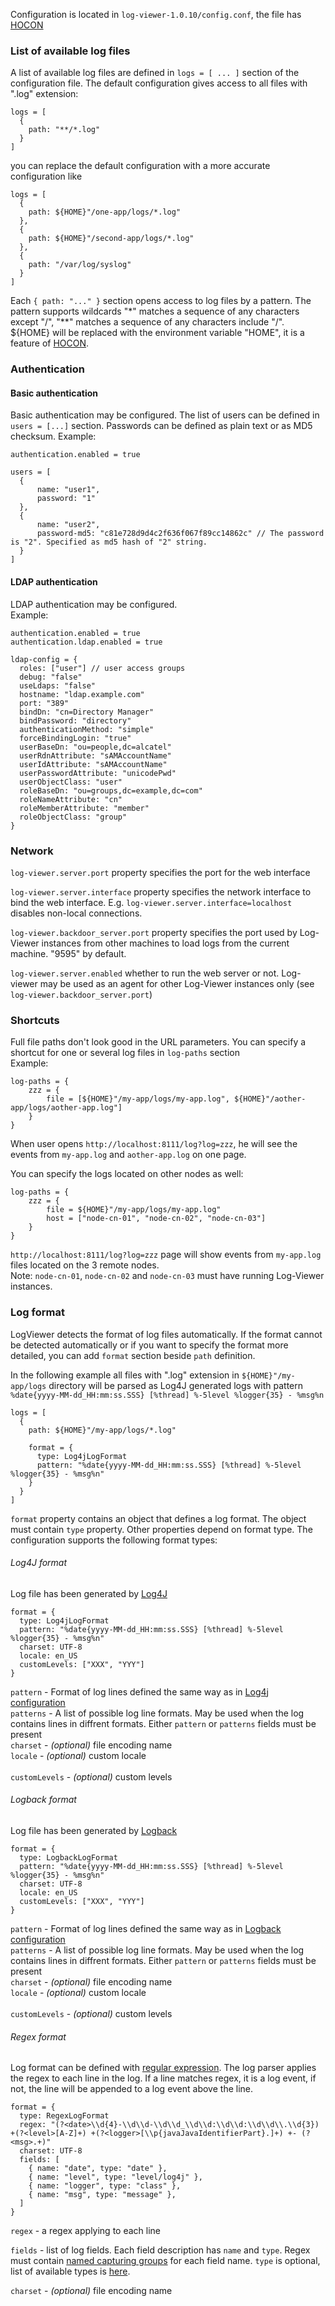 Configuration is located in `log-viewer-1.0.10/config.conf`, the file has [HOCON](https://github.com/lightbend/config)

### List of available log files

A list of available log files are defined in `logs = [ ... ]` section of the configuration file. The default configuration
gives access to all files with ".log" extension:
```hocon
logs = [
  {
    path: "**/*.log"
  }
]
```

you can replace the default configuration with a more accurate configuration like

```hocon
logs = [
  {
    path: ${HOME}"/one-app/logs/*.log"
  },
  {
    path: ${HOME}"/second-app/logs/*.log"
  },
  {
    path: "/var/log/syslog"
  }
]
```

Each `{ path: "..." }` section opens access to log files by a pattern. The pattern supports wildcards "*" matches a sequence
of any characters except "/", "**" matches a sequence of any characters include "/".<br>
${HOME} will be replaced with the environment variable "HOME", it is a feature of [HOCON](https://github.com/lightbend/config#uses-of-substitutions).

### Authentication

#### Basic authentication
Basic authentication may be configured. The list of users can be defined in `users = [...]` section.
Passwords can be defined as plain text or as MD5 checksum. 
Example:
```
authentication.enabled = true

users = [
  { 
      name: "user1", 
      password: "1" 
  },
  { 
      name: "user2", 
      password-md5: "c81e728d9d4c2f636f067f89cc14862c" // The password is "2". Specified as md5 hash of "2" string.
  } 
]

```

#### LDAP authentication
LDAP authentication may be configured.  
Example:
```
authentication.enabled = true
authentication.ldap.enabled = true

ldap-config = {
  roles: ["user"] // user access groups
  debug: "false"
  useLdaps: "false"
  hostname: "ldap.example.com"
  port: "389"
  bindDn: "cn=Directory Manager"
  bindPassword: "directory"
  authenticationMethod: "simple"
  forceBindingLogin: "true"
  userBaseDn: "ou=people,dc=alcatel"
  userRdnAttribute: "sAMAccountName"
  userIdAttribute: "sAMAccountName"
  userPasswordAttribute: "unicodePwd"
  userObjectClass: "user"
  roleBaseDn: "ou=groups,dc=example,dc=com"
  roleNameAttribute: "cn"
  roleMemberAttribute: "member"
  roleObjectClass: "group"
}

```

### Network
`log-viewer.server.port` property specifies the port for the web interface

`log-viewer.server.interface` property specifies the network interface to bind the web interface. E.g. `log-viewer.server.interface=localhost` disables non-local connections.

`log-viewer.backdoor_server.port` property specifies the port used by Log-Viewer instances from other machines to load logs from
    the current machine. "9595" by default.

`log-viewer.server.enabled` whether to run the web server or not. Log-viewer may be used as an agent for other
      Log-Viewer instances only (see `log-viewer.backdoor_server.port`)   

### Shortcuts
Full file paths don't look good in the URL parameters. You can specify a shortcut for one or several log files in `log-paths` section<br>
Example:

```
log-paths = {
    zzz = {
        file = [${HOME}"/my-app/logs/my-app.log", ${HOME}"/aother-app/logs/aother-app.log"]
    }
}
```

When user opens `http://localhost:8111/log?log=zzz`, he will see the events from `my-app.log` and `aother-app.log` on one page.

You can specify the logs located on other nodes as well:
```
log-paths = {
    zzz = {
        file = ${HOME}"/my-app/logs/my-app.log"
        host = ["node-cn-01", "node-cn-02", "node-cn-03"]
    }
}
```
`http://localhost:8111/log?log=zzz` page will show events from `my-app.log` files located on the 3 remote nodes.<br>
Note: `node-cn-01`, `node-cn-02` and `node-cn-03` must have running Log-Viewer instances.

### Log format

LogViewer detects the format of log files automatically. If the format cannot be detected automatically or if you want to specify
the format more detailed, you can add `format` section beside `path` definition.

In the following example all files with ".log" extension in `${HOME}"/my-app/logs` directory will be parsed as Log4J generated logs
with pattern `%date{yyyy-MM-dd_HH:mm:ss.SSS} [%thread] %-5level %logger{35} - %msg%n`  
```hocon
logs = [
  {
    path: ${HOME}"/my-app/logs/*.log"

    format = {
      type: Log4jLogFormat
      pattern: "%date{yyyy-MM-dd_HH:mm:ss.SSS} [%thread] %-5level %logger{35} - %msg%n"       
    }
  }
]
```

`format` property contains an object that defines a log format. The object must contain `type` property. Other properties
depend on format type. The configuration supports the following format types:

###### Log4J format

Log file has been generated by [Log4J](https://logging.apache.org/log4j/2.x/index.html)

```hocon
format = {
  type: Log4jLogFormat
  pattern: "%date{yyyy-MM-dd_HH:mm:ss.SSS} [%thread] %-5level %logger{35} - %msg%n"
  charset: UTF-8
  locale: en_US
  customLevels: ["XXX", "YYY"]
}  
```
`pattern` - Format of log lines defined the same way as in [Log4j configuration](https://logging.apache.org/log4j/2.x/manual/layouts.html#PatternLayout) <br>
`patterns` - A list of possible log line formats. May be used when the log contains lines in diffrent formats. Either `pattern` or `patterns` fields must be present <br>
`charset` - _(optional)_ file encoding name <br>
`locale`  - _(optional)_ custom locale <br>  
`customLevels`  - _(optional)_ custom levels <br>

###### Logback format

Log file has been generated by [Logback](http://logback.qos.ch/)

```hocon    
format = {
  type: LogbackLogFormat
  pattern: "%date{yyyy-MM-dd_HH:mm:ss.SSS} [%thread] %-5level %logger{35} - %msg%n"
  charset: UTF-8
  locale: en_US
  customLevels: ["XXX", "YYY"]
}
```       
`pattern` - Format of log lines defined the same way as in [Logback configuration](http://logback.qos.ch/manual/layouts.html) <br> 
`patterns` - A list of possible log line formats. May be used when the log contains lines in diffrent formats. Either `pattern` or `patterns` fields must be present <br>
`charset` - _(optional)_ file encoding name <br>
`locale`  - _(optional)_ custom locale <br>  
`customLevels`  - _(optional)_ custom levels <br>

###### Regex format

Log format can be defined with [regular expression](https://docs.oracle.com/javase/7/docs/api/java/util/regex/Pattern.html).
The log parser applies the regex to each line in the log. If a line matches regex, it is a log event,
if not, the line will be appended to a log event above the line.

```hocon    
format = {
  type: RegexLogFormat
  regex: "(?<date>\\d{4}-\\d\\d-\\d\\d_\\d\\d:\\d\\d:\\d\\d\\.\\d{3}) +(?<level>[A-Z]+) +(?<logger>[\\p{javaJavaIdentifierPart}.]+) +- (?<msg>.+)"
  charset: UTF-8
  fields: [
    { name: "date", type: "date" },
    { name: "level", type: "level/log4j" },
    { name: "logger", type: "class" },
    { name: "msg", type: "message" },
  ]
}
```                      

`regex` - a regex applying to each line

`fields` - list of log fields. Each field description has `name` and `type`. Regex must contain
[named capturing groups](https://www.logicbig.com/tutorials/core-java-tutorial/java-regular-expressions/named-captruing-groups.html)
for each field name. `type` is optional, list of available types is [here](to_be_done).
 
`charset` - _(optional)_ file encoding name